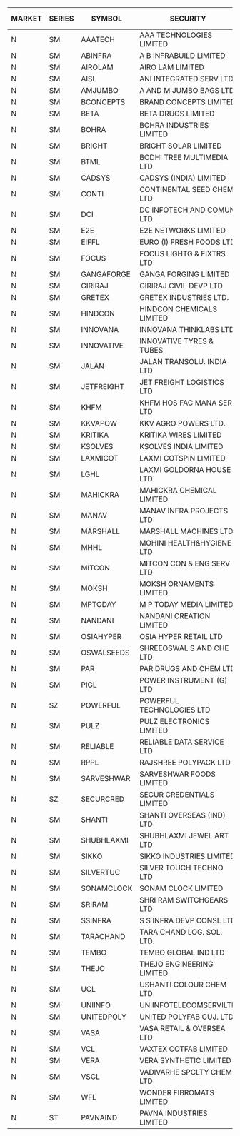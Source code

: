 


| MARKET | SERIES | SYMBOL | SECURITY | PREV CL PR | OPEN PRICE | HIGH PRICE | LOW PRICE | CLOSE PRICE | NET TRDVAL | NET TRDQTY | CORP IND | HI 52 WK | LO 52 WK |
| ----- | ----- | ----- | ----- | ----- | ----- | ----- | ----- | ----- | ----- | ----- | ----- | ----- | ----- |
| N | SM | AAATECH | AAA TECHNOLOGIES LIMITED | 42.00 | 42.50 | 42.50 | 42.50 | 42.50 | 1020000.00 | 24000 |  | 48.00 | 42.00 |
| N | SM | ABINFRA | A B INFRABUILD LIMITED | 6.65 | 6.95 | 6.95 | 6.95 | 6.95 | 278000.00 | 40000 |  | 11.90 | 5.00 |
| N | SM | AIROLAM | AIRO LAM LIMITED | 29.75 | 27.00 | 27.00 | 27.00 | 27.00 | 81000.00 | 3000 |  | 36.00 | 14.45 |
| N | SM | AISL | ANI INTEGRATED SERV LTD. | 31.70 | 33.25 | 33.25 | 33.25 | 33.25 | 399000.00 | 12000 |  | 33.25 | 14.30 |
| N | SM | AMJUMBO | A AND M JUMBO BAGS LTD | 10.10 | 10.60 | 10.60 | 9.60 | 9.60 | 161600.00 | 16000 |  | 14.40 | 5.85 |
| N | SM | BCONCEPTS | BRAND CONCEPTS LIMITED | 22.35 | 21.80 | 23.45 | 21.75 | 23.45 | 2875200.00 | 126000 |  | 32.05 | 13.70 |
| N | SM | BETA | BETA DRUGS LIMITED | 125.60 | 126.90 | 126.90 | 125.95 | 125.95 | 202280.00 | 1600 |  | 140.80 | 37.00 |
| N | SM | BOHRA | BOHRA INDUSTRIES LIMITED | 1.35 | 1.35 | 1.35 | 1.30 | 1.30 | 8000.00 | 6000 |  | 2.00 | .35 |
| N | SM | BRIGHT | BRIGHT SOLAR LIMITED | 14.55 | 14.50 | 14.50 | 13.85 | 13.85 | 293250.00 | 21000 |  | 15.55 | 4.70 |
| N | SM | BTML | BODHI TREE MULTIMEDIA LTD | 71.50 | 72.00 | 76.50 | 71.00 | 76.50 | 604200.00 | 8400 |  | 96.00 | 68.50 |
| N | SM | CADSYS | CADSYS (INDIA) LIMITED | 20.10 | 20.30 | 20.30 | 20.30 | 20.30 | 40600.00 | 2000 |  | 26.70 | 15.50 |
| N | SM | CONTI | CONTINENTAL SEED CHEM LTD | 6.75 | 6.50 | 6.50 | 6.50 | 6.50 | 108322.50 | 16665 |  | 26.35 | 5.55 |
| N | SM | DCI | DC INFOTECH AND COMUN LTD | 46.25 | 46.50 | 46.50 | 46.50 | 46.50 | 976500.00 | 21000 |  | 46.50 | 39.00 |
| N | SM | E2E | E2E NETWORKS LIMITED | 39.00 | 39.50 | 40.00 | 39.50 | 40.00 | 159000.00 | 4000 |  | 61.30 | 13.30 |
| N | SM | EIFFL | EURO (I) FRESH FOODS LTD | 87.60 | 88.50 | 95.95 | 82.55 | 88.00 | 620240.00 | 7200 |  | 129.40 | 64.80 |
| N | SM | FOCUS | FOCUS LIGHTG & FIXTRS LTD | 22.10 | 21.00 | 21.00 | 21.00 | 21.00 | 63000.00 | 3000 |  | 31.50 | 15.50 |
| N | SM | GANGAFORGE | GANGA FORGING LIMITED | 35.70 | 35.95 | 36.60 | 35.95 | 36.60 | 868800.00 | 24000 |  | 36.60 | 8.70 |
| N | SM | GIRIRAJ | GIRIRAJ CIVIL DEVP LTD | 56.20 | 59.00 | 59.00 | 59.00 | 59.00 | 70800.00 | 1200 |  | 59.00 | 20.95 |
| N | SM | GRETEX | GRETEX INDUSTRIES LTD. | 9.90 | 10.35 | 10.35 | 10.35 | 10.35 | 62100.00 | 6000 |  | 10.35 | 5.20 |
| N | SM | HINDCON | HINDCON CHEMICALS LIMITED | 26.00 | 24.00 | 24.00 | 24.00 | 24.00 | 96000.00 | 4000 |  | 28.00 | 8.05 |
| N | SM | INNOVANA | INNOVANA THINKLABS LTD. | 92.25 | 87.65 | 87.65 | 87.65 | 87.65 | 262950.00 | 3000 |  | 125.00 | 70.25 |
| N | SM | INNOVATIVE | INNOVATIVE TYRES & TUBES | 8.85 | 8.65 | 8.95 | 8.60 | 8.95 | 760650.00 | 87000 |  | 10.35 | 5.40 |
| N | SM | JALAN | JALAN TRANSOLU. INDIA LTD | 3.55 | 3.70 | 3.70 | 3.70 | 3.70 | 11100.00 | 3000 |  | 5.40 | 2.75 |
| N | SM | JETFREIGHT | JET FREIGHT LOGISTICS LTD | 17.50 | 17.50 | 17.50 | 17.50 | 17.50 | 70000.00 | 4000 |  | 21.60 | 11.90 |
| N | SM | KHFM | KHFM HOS FAC MANA SER LTD | 38.00 | 37.00 | 37.50 | 37.00 | 37.50 | 336000.00 | 9000 |  | 42.50 | 22.20 |
| N | SM | KKVAPOW | KKV AGRO POWERS LTD. | 417.90 | 411.00 | 411.00 | 411.00 | 411.00 | 102750.00 | 250 |  | 417.90 | 330.00 |
| N | SM | KRITIKA | KRITIKA WIRES LIMITED | 37.40 | 37.50 | 37.50 | 37.50 | 37.50 | 150000.00 | 4000 |  | 38.50 | 32.00 |
| N | SM | KSOLVES | KSOLVES INDIA LIMITED | 680.00 | 700.00 | 705.00 | 700.00 | 705.00 | 421500.00 | 600 |  | 705.00 | 102.05 |
| N | SM | LAXMICOT | LAXMI COTSPIN LIMITED | 11.50 | 10.10 | 10.10 | 10.10 | 10.10 | 60600.00 | 6000 |  | 12.00 | 5.80 |
| N | SM | LGHL | LAXMI GOLDORNA HOUSE LTD | 20.05 | 20.05 | 20.05 | 20.05 | 20.05 | 160400.00 | 8000 |  | 21.50 | 12.50 |
| N | SM | MAHICKRA | MAHICKRA CHEMICAL LIMITED | 79.00 | 79.30 | 79.30 | 78.60 | 78.60 | 236850.00 | 3000 |  | 84.25 | 70.00 |
| N | SM | MANAV | MANAV INFRA PROJECTS LTD | 4.80 | 4.90 | 4.90 | 4.90 | 4.90 | 19600.00 | 4000 |  | 5.30 | 4.20 |
| N | SM | MARSHALL | MARSHALL MACHINES LTD | 14.20 | 13.50 | 13.50 | 13.50 | 13.50 | 81000.00 | 6000 |  | 15.50 | 4.85 |
| N | SM | MHHL | MOHINI HEALTH&HYGIENE LTD | 24.00 | 23.65 | 23.75 | 23.65 | 23.75 | 497250.00 | 21000 |  | 25.10 | 11.35 |
| N | SM | MITCON | MITCON CON & ENG SERV LTD | 40.75 | 40.75 | 40.75 | 40.75 | 40.75 | 815000.00 | 20000 |  | 41.50 | 36.50 |
| N | SM | MOKSH | MOKSH ORNAMENTS LIMITED | 42.50 | 44.00 | 44.00 | 42.70 | 44.00 | 781950.00 | 18000 |  | 44.00 | 21.00 |
| N | SM | MPTODAY | M P TODAY MEDIA LIMITED | 12.00 | 12.20 | 12.60 | 12.20 | 12.60 | 123200.00 | 10000 |  | 19.00 | 9.70 |
| N | SM | NANDANI | NANDANI CREATION LIMITED | 23.70 | 22.60 | 22.60 | 22.60 | 22.60 | 226000.00 | 10000 |  | 24.30 | 7.65 |
| N | SM | OSIAHYPER | OSIA HYPER RETAIL LTD | 133.80 | 134.00 | 134.00 | 131.00 | 131.00 | 316800.00 | 2400 |  | 325.00 | 125.00 |
| N | SM | OSWALSEEDS | SHREEOSWAL S AND CHE LTD | 31.95 | 30.40 | 30.40 | 30.40 | 30.40 | 121600.00 | 4000 |  | 50.45 | 21.80 |
| N | SM | PAR | PAR DRUGS AND CHEM LTD | 94.95 | 99.40 | 99.65 | 92.00 | 94.05 | 3106500.00 | 32000 |  | 99.65 | 26.20 |
| N | SM | PIGL | POWER INSTRUMENT (G) LTD | 33.25 | 34.90 | 34.90 | 34.90 | 34.90 | 418800.00 | 12000 |  | 34.90 | 8.50 |
| N | SZ | POWERFUL | POWERFUL TECHNOLOGIES LTD | 4.55 | 4.35 | 4.35 | 4.35 | 4.35 | 52200.00 | 12000 |  | 7.55 | 4.35 |
| N | SM | PULZ | PULZ ELECTRONICS LIMITED | 12.30 | 11.70 | 11.70 | 11.70 | 11.70 | 140400.00 | 12000 |  | 16.65 | 9.20 |
| N | SM | RELIABLE | RELIABLE DATA SERVICE LTD | 25.20 | 23.95 | 25.00 | 23.95 | 25.00 | 117480.00 | 4800 |  | 33.50 | 19.95 |
| N | SM | RPPL | RAJSHREE POLYPACK LTD | 105.90 | 105.05 | 105.05 | 100.65 | 100.65 | 623700.00 | 6000 |  | 121.00 | 47.75 |
| N | SM | SARVESHWAR | SARVESHWAR FOODS LIMITED | 15.20 | 15.90 | 15.95 | 15.30 | 15.30 | 100880.00 | 6400 |  | 15.95 | 8.45 |
| N | SZ | SECURCRED | SECUR CREDENTIALS LIMITED | 15.75 | 15.00 | 15.50 | 15.00 | 15.50 | 91200.00 | 6000 |  | 19.85 | 13.85 |
| N | SM | SHANTI | SHANTI OVERSEAS (IND) LTD | 24.00 | 24.00 | 24.00 | 23.50 | 23.50 | 213750.00 | 9000 |  | 24.65 | 14.00 |
| N | SM | SHUBHLAXMI | SHUBHLAXMI JEWEL ART LTD | 14.95 | 14.50 | 14.50 | 14.25 | 14.25 | 100350.00 | 7000 |  | 36.20 | 12.05 |
| N | SM | SIKKO | SIKKO INDUSTRIES LIMITED | 23.00 | 27.60 | 27.60 | 23.10 | 23.10 | 387600.00 | 16000 |  | 33.80 | 18.00 |
| N | SM | SILVERTUC | SILVER TOUCH TECHNO LTD | 87.00 | 85.00 | 85.00 | 85.00 | 85.00 | 170000.00 | 2000 |  | 110.00 | 80.00 |
| N | SM | SONAMCLOCK | SONAM CLOCK LIMITED | 60.60 | 60.10 | 62.50 | 59.90 | 62.50 | 547500.00 | 9000 |  | 65.00 | 30.80 |
| N | SM | SRIRAM | SHRI RAM SWITCHGEARS LTD | 15.45 | 15.45 | 16.05 | 15.05 | 15.65 | 1026600.00 | 66000 |  | 16.15 | 11.20 |
| N | SM | SSINFRA | S S INFRA DEVP CONSL LTD | 9.05 | 8.60 | 9.30 | 8.60 | 9.10 | 159450.00 | 18000 |  | 12.75 | 5.65 |
| N | SM | TARACHAND | TARA CHAND LOG. SOL. LTD. | 42.35 | 41.00 | 41.00 | 35.00 | 40.25 | 639500.00 | 16000 |  | 42.85 | 21.10 |
| N | SM | TEMBO | TEMBO GLOBAL IND LTD | 109.00 | 111.50 | 117.00 | 107.00 | 111.55 | 3115300.00 | 28000 |  | 260.80 | 101.50 |
| N | SM | THEJO | THEJO ENGINEERING LIMITED | 1299.00 | 1231.00 | 1290.00 | 1231.00 | 1240.00 | 3250945.00 | 2600 |  | 1469.00 | 350.55 |
| N | SM | UCL | USHANTI COLOUR CHEM LTD | 31.75 | 31.75 | 31.75 | 31.75 | 31.75 | 63500.00 | 2000 |  | 42.40 | 20.50 |
| N | SM | UNIINFO | UNIINFOTELECOMSERVILTD | 15.50 | 15.55 | 16.20 | 15.55 | 16.20 | 63500.00 | 4000 |  | 27.45 | 7.85 |
| N | SM | UNITEDPOLY | UNITED POLYFAB GUJ. LTD. | 17.15 | 16.30 | 16.30 | 16.30 | 16.30 | 146700.00 | 9000 |  | 59.75 | 5.95 |
| N | SM | VASA | VASA RETAIL & OVERSEA LTD | 6.25 | 6.40 | 6.40 | 5.95 | 5.95 | 73400.00 | 12000 |  | 7.55 | 5.00 |
| N | SM | VCL | VAXTEX COTFAB LIMITED | 28.00 | 27.75 | 28.25 | 27.75 | 28.25 | 336000.00 | 12000 |  | 28.25 | 15.20 |
| N | SM | VERA | VERA SYNTHETIC LIMITED | 36.45 | 34.65 | 34.65 | 34.65 | 34.65 | 51975.00 | 1500 |  | 100.00 | 31.40 |
| N | SM | VSCL | VADIVARHE SPCLTY CHEM LTD | 14.50 | 14.55 | 14.55 | 14.55 | 14.55 | 87300.00 | 6000 |  | 19.55 | 5.85 |
| N | SM | WFL | WONDER FIBROMATS LIMITED | 64.55 | 63.00 | 63.00 | 63.00 | 63.00 | 100800.00 | 1600 |  | 85.00 | 42.70 |
| N | ST | PAVNAIND | PAVNA INDUSTRIES LIMITED | 165.00 | 165.60 | 166.50 | 165.05 | 165.50 | 18784640.00 | 113600 |  | 166.50 | 165.05 |



